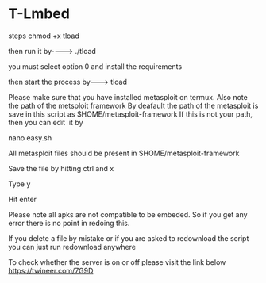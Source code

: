 # T-Lmbed
steps
chmod +x tload

then run it by----> ./tload

you must select option 0 and install the requirements

then start the process by---> tload

Please make sure that you have installed metasploit on termux. 
Also note the path of the metsploit framework
By deafault the path of the metasploit is save in this script as $HOME/metasploit-framework
If this is not your path, then you can edit  it by

nano easy.sh

All metasploit files should be present in $HOME/metasploit-framework

Save the file by hitting ctrl and x

Type y

Hit enter

Please note all apks are not compatible to be embeded. So if you get any error there is no point in redoing this.

If you delete a file by mistake or if you are asked to redownload the script you can just run 
redownload anywhere

To check whether the server is on or off please visit the link below
https://twineer.com/7G9D
